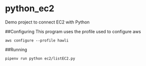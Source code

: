 # python_ec2
Demo project to connect EC2 with Python

##Configuring
This program uses the profile used to configure aws

`aws configure --profile hawli`

##Running

`pipenv run python ec2/listEC2.py`


